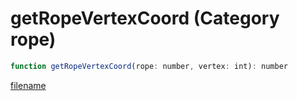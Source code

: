 # getRopeVertexCoord (Category rope)

```js
function getRopeVertexCoord(rope: number, vertex: int): number
```

[filename](getRopeVertexCoord_m.md ':include')